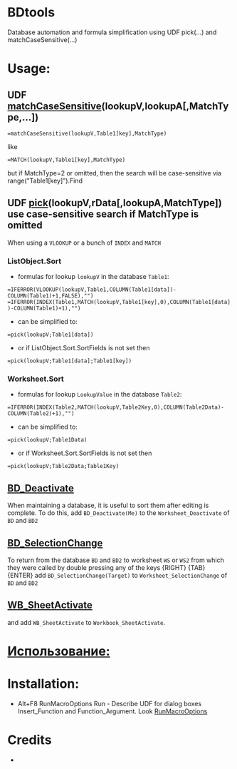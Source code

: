 # BDtools
Database automation and formula simplification using UDF pick(...) and matchCaseSensitive(...)
# Usage:
## UDF [matchCaseSensitive](https://github.com/abakum/BDtools/blob/main/BDtools.bas#:~:text=Function%20matchCaseSensitive)(lookupV,lookupA[,MatchType,...])
`=matchCaseSensitive(lookupV,Table1[key],MatchType)`

like 

`=MATCH(lookupV,Table1[key],MatchType)`

but if MatchType=2 or omitted, then the search will be case-sensitive via range("Table1[key]").Find

## UDF [pick](https://github.com/abakum/BDtools/blob/main/BDtools.bas#:~:text=Function%20pick)(lookupV,rData[,lookupA,MatchType]) use case-sensitive search if MatchType is omitted
When using a `VLOOKUP` or a bunch of `INDEX` and `MATCH`
### ListObject.Sort
* formulas for lookup `lookupV` in the database `Table1`:

`=IFERROR(VLOOKUP(lookupV,Table1,COLUMN(Table1[data])-COLUMN(Table1)+1,FALSE),"")`
`=IFERROR(INDEX(Table1,MATCH(lookupV,Table1[key],0),COLUMN(Table1[data])-COLUMN(Table1)+1),"")`
* can be simplified to:

`=pick(lookupV;Table1[data])`
* or if ListObject.Sort.SortFields is not set then

`=pick(lookupV;Table1[data];Table1[key])`
### Worksheet.Sort
* formulas for lookup `LookupValue` in the database `Table2`:

`=IFERROR(INDEX(Table2,MATCH(lookupV,Table2Key,0),COLUMN(Table2Data)-COLUMN(Table2)+1),"")`
* can be simplified to:

`=pick(lookupV;Table1Data)`
* or if Worksheet.Sort.SortFields is not set then

`=pick(lookupV;Table2Data;Table1Key)`

## [BD_Deactivate](https://github.com/abakum/BDtools/blob/main/BDtools.bas#:~:text=Sub%20BD_Deactivate)
When maintaining a database, it is useful to sort them after editing is complete.
To do this, add `BD_Deactivate(Me)` to the `Worksheet_Deactivate` of `BD` and `BD2`
## [BD_SelectionChange](https://github.com/abakum/BDtools/blob/main/BDtools.bas#:~:text=Sub%20BD_SelectionChange)
To return from the database `BD` and `BD2` to worksheet `WS` or `WS2` from which they were called by double pressing any of the keys {RIGHT} {TAB} {ENTER}
add `BD_SelectionChange(Target)` to `Worksheet_SelectionChange` of `BD` and `BD2`
## [WB_SheetActivate](https://github.com/abakum/BDtools/blob/main/BDtools.bas#:~:text=Sub%20WB_SheetActivate)
and add `WB_SheetActivate` to `Workbook_SheetActivate`.
# [Использование:](https://github.com/abakum/BDtools/blob/main/usage.rus.txt)
# Installation:
* Alt+F8 RunMacroOptions Run - Describe UDF for dialog boxes Insert_Function and Function_Argument. Look [RunMacroOptions](https://github.com/abakum/BDtools/blob/main/BDtools.bas#:~:text=Sub%20RunMacroOptions)
# Credits
* 
